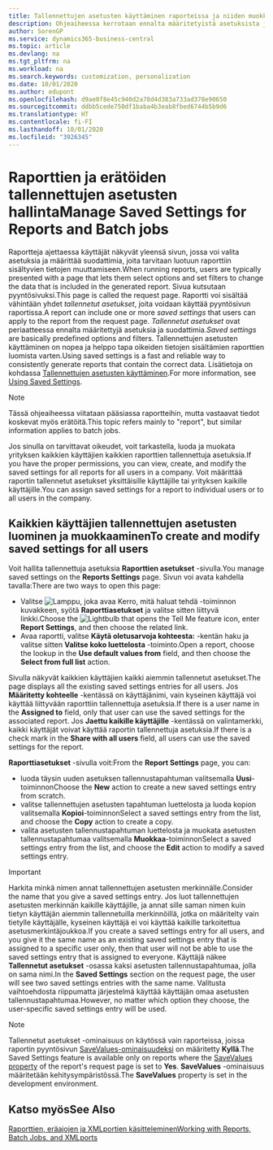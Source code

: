 ```yaml
---
title: Tallennettujen asetusten käyttäminen raporteissa ja niiden muokkaaminen | Microsoft Docs
description: Ohjeaiheessa kerrotaan ennalta määritetyistä asetuksista ja suodattimista, joilla raportti mukautetaan ja luodaan oikeita tietoja.
author: SorenGP
ms.service: dynamics365-business-central
ms.topic: article
ms.devlang: na
ms.tgt_pltfrm: na
ms.workload: na
ms.search.keywords: customization, personalization
ms.date: 10/01/2020
ms.author: edupont
ms.openlocfilehash: d9ae0f8e45c940d2a78d4d383a733ad378e90650
ms.sourcegitcommit: ddbb5cede750df1baba4b3eab8fbed6744b5b9d6
ms.translationtype: HT
ms.contentlocale: fi-FI
ms.lasthandoff: 10/01/2020
ms.locfileid: "3926345"
---
```

# <a name="manage-saved-settings-for-reports-and-batch-jobs"></a><span data-ttu-id="109eb-103">Raporttien ja erätöiden tallennettujen asetusten hallinta</span><span class="sxs-lookup"><span data-stu-id="109eb-103">Manage Saved Settings for Reports and Batch jobs</span></span>
<span data-ttu-id="109eb-104">Raportteja ajettaessa käyttäjät näkyvät yleensä sivun, jossa voi valita asetuksia ja määrittää suodattimia, joita tarvitaan luotuun raporttiin sisältyvien tietojen muuttamiseen.</span><span class="sxs-lookup"><span data-stu-id="109eb-104">When running reports, users are typically presented with a page that lets them select options and set filters to change the data that is included in the generated report.</span></span> <span data-ttu-id="109eb-105">Sivua kutsutaan pyyntösivuksi.</span><span class="sxs-lookup"><span data-stu-id="109eb-105">This page is called the request page.</span></span> <span data-ttu-id="109eb-106">Raportti voi sisältää vähintään yhdet *tallennetut asetukset*, joita voidaan käyttää pyyntösivun raportissa.</span><span class="sxs-lookup"><span data-stu-id="109eb-106">A report can include one or more *saved settings* that users can apply to the report from the request page.</span></span> <span data-ttu-id="109eb-107">*Tallennetut asetukset* ovat periaatteessa ennalta määritettyjä asetuksia ja suodattimia.</span><span class="sxs-lookup"><span data-stu-id="109eb-107">*Saved settings* are basically predefined options and filters.</span></span> <span data-ttu-id="109eb-108">Tallennettujen asetusten käyttäminen on nopea ja helppo tapa oikeiden tietojen sisältämien raporttien luomista varten.</span><span class="sxs-lookup"><span data-stu-id="109eb-108">Using saved settings is a fast and reliable way to consistently generate reports that contain the correct data.</span></span> <span data-ttu-id="109eb-109">Lisätietoja on kohdassa [Tallennettujen asetusten käyttäminen](ui-work-report.md#SavedSettings).</span><span class="sxs-lookup"><span data-stu-id="109eb-109">For more information, see [Using Saved Settings](ui-work-report.md#SavedSettings).</span></span>

> [!NOTE]
> <span data-ttu-id="109eb-110">Tässä ohjeaiheessa viitataan pääsiassa raportteihin, mutta vastaavat tiedot koskevat myös erätöitä.</span><span class="sxs-lookup"><span data-stu-id="109eb-110">This topic refers mainly to "report", but similar information applies to batch jobs.</span></span>

<span data-ttu-id="109eb-111">Jos sinulla on tarvittavat oikeudet, voit tarkastella, luoda ja muokata yrityksen kaikkien käyttäjien kaikkien raporttien tallennettuja asetuksia.</span><span class="sxs-lookup"><span data-stu-id="109eb-111">If you have the proper permissions, you can view, create, and modify the saved settings for all reports for all users in a company.</span></span> <span data-ttu-id="109eb-112">Voit määrittää raportin tallennetut asetukset yksittäisille käyttäjille tai yrityksen kaikille käyttäjille.</span><span class="sxs-lookup"><span data-stu-id="109eb-112">You can assign saved settings for a report to individual users or to all users in the company.</span></span>

<!--
## Apply saved settings to a report
1. Open the report.

   The request page appears.    
2. In the **Saved Settings** section of the page, set the **Name** field  to the saved settings that you want to use.

   The **Saved Settings** section only appears if the report has been run before or if there are existing saved settings entries. The saved settings entry called **Last used options and filters** is always available. These settings are the option and filter values that were used the last time you ran the report.

-->

## <a name="to-create-and-modify-saved-settings-for-all-users"></a><span data-ttu-id="109eb-113">Kaikkien käyttäjien tallennettujen asetusten luominen ja muokkaaminen</span><span class="sxs-lookup"><span data-stu-id="109eb-113">To create and modify saved settings for all users</span></span>
<span data-ttu-id="109eb-114">Voit hallita tallennettuja asetuksia **Raporttien asetukset** -sivulla.</span><span class="sxs-lookup"><span data-stu-id="109eb-114">You manage saved settings on the **Reports Settings** page.</span></span> <span data-ttu-id="109eb-115">Sivun voi avata kahdella tavalla:</span><span class="sxs-lookup"><span data-stu-id="109eb-115">There are two ways to open this page:</span></span>
-   <span data-ttu-id="109eb-116">Valitse ![Lamppu, joka avaa Kerro, mitä haluat tehdä -toiminnon](media/ui-search/search_small.png "Kerro, mitä haluat tehdä") kuvakkeen, syötä **Raporttiasetukset** ja valitse sitten liittyvä linkki.</span><span class="sxs-lookup"><span data-stu-id="109eb-116">Choose the ![Lightbulb that opens the Tell Me feature](media/ui-search/search_small.png "Tell me what you want to do") icon, enter **Report Settings**, and then choose the related link.</span></span>
-   <span data-ttu-id="109eb-117">Avaa raportti, valitse **Käytä oletusarvoja kohteesta:** -kentän haku ja valitse sitten **Valitse koko luettelosta** -toiminto.</span><span class="sxs-lookup"><span data-stu-id="109eb-117">Open a report, choose the lookup in the **Use default values from** field, and then choose the **Select from full list** action.</span></span>

<span data-ttu-id="109eb-118">Sivulla näkyvät kaikkien käyttäjien kaikki aiemmin tallennetut asetukset.</span><span class="sxs-lookup"><span data-stu-id="109eb-118">The page displays all the existing saved settings entries for all users.</span></span> <span data-ttu-id="109eb-119">Jos **Määritetty kohteelle** -kentässä on käyttäjänimi, vain kyseinen käyttäjä voi käyttää liittyvään raporttiin tallennettuja asetuksia.</span><span class="sxs-lookup"><span data-stu-id="109eb-119">If there is a user name in the **Assigned to** field, only that user can use the saved settings for the associated report.</span></span> <span data-ttu-id="109eb-120">Jos **Jaettu kaikille käyttäjille** -kentässä on valintamerkki, kaikki käyttäjät voivat käyttää raportin tallennettuja asetuksia.</span><span class="sxs-lookup"><span data-stu-id="109eb-120">If there is a check mark in the **Share with all users** field, all users can use the saved settings for the report.</span></span>

<span data-ttu-id="109eb-121">**Raporttiasetukset** -sivulla voit:</span><span class="sxs-lookup"><span data-stu-id="109eb-121">From the **Report Settings** page, you can:</span></span>
-   <span data-ttu-id="109eb-122">luoda täysin uuden asetuksen tallennustapahtuman valitsemalla **Uusi**-toiminnon</span><span class="sxs-lookup"><span data-stu-id="109eb-122">Choose the **New** action to create a new saved settings entry from scratch.</span></span>
-   <span data-ttu-id="109eb-123">valitse tallennettujen asetusten tapahtuman luettelosta ja luoda kopion valitsemalla **Kopioi**-toiminnon</span><span class="sxs-lookup"><span data-stu-id="109eb-123">Select a saved settings entry from the list, and choose the **Copy** action to create a copy.</span></span>
-   <span data-ttu-id="109eb-124">valita asetusten tallennustapahtuman luettelosta ja muokata asetusten tallennustapahtumaa valitsemalla **Muokkaa**-toiminnon</span><span class="sxs-lookup"><span data-stu-id="109eb-124">Select a saved settings entry from the list, and choose the **Edit** action to modify a saved settings entry.</span></span>

> [!Important]
> <span data-ttu-id="109eb-125">Harkita minkä nimen annat tallennettujen asetusten merkinnälle.</span><span class="sxs-lookup"><span data-stu-id="109eb-125">Consider the name that you give a saved settings entry.</span></span> <span data-ttu-id="109eb-126">Jos luot tallennettujen asetusten merkinnän kaikille käyttäjille, ja annat sille saman nimen kuin tietyn käyttäjän aiemmin tallennetuilla merkinnöillä, jotka on määritelty vain tietylle käyttäjälle, kyseinen käyttäjä ei voi käyttää kaikille tarkoitettua asetusmerkintäjoukkoa.</span><span class="sxs-lookup"><span data-stu-id="109eb-126">If you create a saved settings entry for all users, and you give it the same name as an existing saved settings entry that is assigned to a specific user only, then that user will not be able to use the saved settings entry that is assigned to everyone.</span></span>  <span data-ttu-id="109eb-127">Käyttäjä näkee **Tallennetut asetukset** -osassa kaksi asetusten tallennustapahtumaa, jolla on sama nimi.</span><span class="sxs-lookup"><span data-stu-id="109eb-127">In the **Saved Settings** section on the request page, the user will see two saved settings entries with the same name.</span></span> <span data-ttu-id="109eb-128">Valitusta vaihtoehdosta riippumatta järjestelmä käyttää käyttäjän omaa asetusten tallennustapahtumaa.</span><span class="sxs-lookup"><span data-stu-id="109eb-128">However, no matter which option they choose, the user-specific saved settings entry will be used.</span></span>

> [!NOTE]
> <span data-ttu-id="109eb-129">Tallennetut asetukset -ominaisuus on käytössä vain raporteissa, joissa raportin pyyntösivun [SaveValues-ominaisuudeksi](/dynamics365/business-central/dev-itpro/developer/properties/devenv-savevalues-property) on määritetty **Kyllä**.</span><span class="sxs-lookup"><span data-stu-id="109eb-129">The Saved Settings feature is available only on reports where the [SaveValues property](/dynamics365/business-central/dev-itpro/developer/properties/devenv-savevalues-property) of the report's request page is set to **Yes**.</span></span> <span data-ttu-id="109eb-130">**SaveValues** -ominaisuus määritetään kehitysympäristössä.</span><span class="sxs-lookup"><span data-stu-id="109eb-130">The **SaveValues** property is set in the development environment.</span></span>  

## <a name="see-also"></a><span data-ttu-id="109eb-131">Katso myös</span><span class="sxs-lookup"><span data-stu-id="109eb-131">See Also</span></span>
[<span data-ttu-id="109eb-132">Raporttien, eräajojen ja XMLportien käsitteleminen</span><span class="sxs-lookup"><span data-stu-id="109eb-132">Working with Reports, Batch Jobs, and XMLports</span></span>](ui-work-report.md)  
